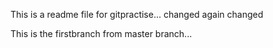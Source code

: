 This is a readme file for gitpractise... changed 
again changed

This is the firstbranch from master branch...
